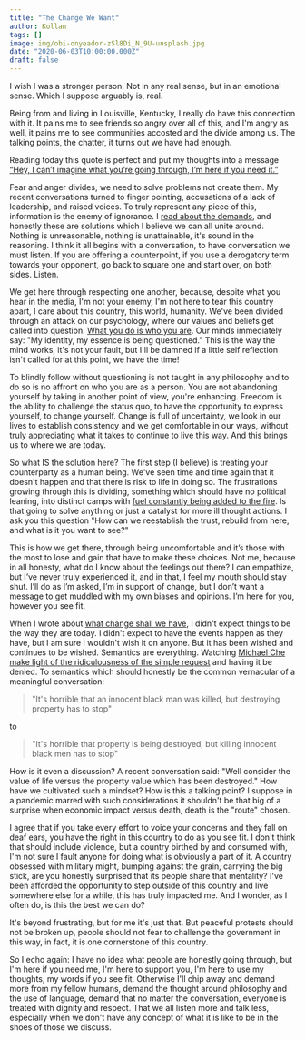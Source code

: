 ```yaml
---
title: "The Change We Want"
author: Kollan
tags: []
image: img/obi-onyeador-zSl8Di_N_9U-unsplash.jpg
date: "2020-06-03T10:00:00.000Z"
draft: false
---
```


I wish I was a stronger person. Not in any real sense, but in an emotional sense. Which I suppose arguably is, real.

Being from and living in Louisville, Kentucky, I really do have this connection with it. It pains me to see friends so angry over all of this, and I'm angry as well, it pains me to see communities accosted and the divide among us. The talking points, the chatter, it turns out we have had enough.

Reading today this quote is perfect and put my thoughts into a message [“Hey, I can’t imagine what you’re going through, I’m here if you need it.”](https://www.vox.com/2020/6/2/21278123/being-an-ally-racism-george-floyd-protests-white-people)

Fear and anger divides, we need to solve problems not create them. My recent conversations turned to finger pointing, accusations of a lack of leadership, and raised voices. To truly represent any piece of this, information is the enemy of ignorance. I [read about the demands](https://www.joincampaignzero.org/), and honestly these are solutions which I believe we can all unite around. Nothing is unreasonable, nothing is unattainable, it's sound in the reasoning. I think it all begins with a conversation, to have conversation we must listen. If you are offering a counterpoint, if you use a derogatory term towards your opponent, go back to square one and start over, on both sides. Listen. 

We get here through respecting one another, because, despite what you hear in the media, I'm not your enemy, I'm not here to tear this country apart, I care about this country, this world, humanity. We've been divided through an attack on our psychology, where our values and beliefs get called into question. [What you do is who you are](https://a16z.com/book/whatyoudo/). Our minds immediately say: "My identity, my essence is being questioned." This is the way the mind works, it's not your fault, but I'll be damned if a little self reflection isn't called for at this point, we have the time!

To blindly follow without questioning is not taught in any philosophy and to do so is no affront on who you are as a person. You are not abandoning yourself by taking in another point of view, you're enhancing. Freedom is the ability to challenge the status quo, to have the opportunity to express yourself, to change yourself. Change is full of uncertainty, we look in our lives to establish consistency and we get comfortable in our ways, without truly appreciating what it takes to continue to live this way. And this brings us to where we are today.

So what IS the solution here? The first step (I believe) is treating your counterparty as a human being. We've seen time and time again that it doesn't happen and that there is risk to life in doing so. The frustrations growing through this is dividing, something which should have no political leaning, into distinct camps with [fuel constantly being added to the fire](https://www.youtube.com/watch?v=z56j06plUgs). Is that going to solve anything or just a catalyst for more ill thought actions. I ask you this question "How can we reestablish the trust, rebuild from here, and what is it you want to see?"

This is how we get there, through being uncomfortable and it’s those with the most to lose and gain that have to make these choices. Not me, because in all honesty, what do I know about the feelings out there? I can empathize, but I’ve never truly experienced it, and in that, I feel my mouth should stay shut. I’ll do as I’m asked, I’m in support of change, but I don’t want a message to get muddled with my own biases and opinions. I’m here for you, however you see fit.

When I wrote about [what change shall we have](https://kollan.house/what-change-shall-we-have/), I didn't expect things to be the way they are today. I didn't expect to have the events happen as they have, but I am sure I wouldn't wish it on anyone. But it has been wished and continues to be wished. Semantics are everything. Watching [Michael Che make light of the ridiculousness of the simple request](https://www.youtube.com/watch?v=AeN_SVoJet0) and having it be denied. To semantics which should honestly be the common vernacular of a meaningful conversation:

> "It's horrible that an innocent black man was killed, but destroying property has to stop"

to

> "It's horrible that property is being destroyed, but killing innocent black men has to stop"

How is it even a discussion? A recent conversation said: "Well consider the value of life versus the property value which has been destroyed." How have we cultivated such a mindset? How is this a talking point? I suppose in a pandemic marred with such considerations it shouldn't be that big of a surprise when economic impact versus death, death is the "route" chosen.

I agree that if you take every effort to voice your concerns and they fall on deaf ears, you have the right in this country to do as you see fit. I don't think that should include violence, but a country birthed by and consumed with, I'm not sure I fault anyone for doing what is obviously a part of it. A country obsessed with military might, bumping against the grain, carrying the big stick, are you honestly surprised that its people share that mentality? I've been afforded the opportunity to step outside of this country and live somewhere else for a while, this has truly impacted me. And I wonder, as I often do, is this the best we can do?

It's beyond frustrating, but for me it's just that. But peaceful protests should not be broken up, people should not fear to challenge the government in this way, in fact, it is one cornerstone of this country.

So I echo again: I have no idea what people are honestly going through, but I'm here if you need me, I'm here to support you, I'm here to use my thoughts, my words if you see fit. Otherwise I'll chip away and demand more from my fellow humans, demand the thought around philosophy and the use of language, demand that no matter the conversation, everyone is treated with dignity and respect. That we all listen more and talk less, especially when we don't have any concept of what it is like to be in the shoes of those we discuss.